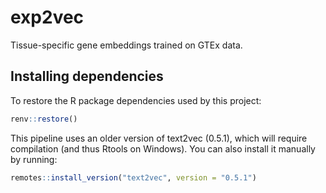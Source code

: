 # exp2vec

Tissue-specific gene embeddings trained on GTEx data.

## Installing dependencies

To restore the R package dependencies used by this project:

```r
renv::restore()
```

This pipeline uses an older version of text2vec (0.5.1),
which will require compilation (and thus Rtools on Windows).
You can also install it manually by running:

```r
remotes::install_version("text2vec", version = "0.5.1")
```
